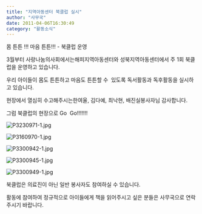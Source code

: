 ```yaml
---
title: "지역아동센터 북클럽 실시"
author: "사무국"
date: 2011-04-06T16:30:49
category: "활동소식"
---
```


몸 튼튼 !!! 마음 튼튼!!! - 북클럽 운영

3월부터 사랑나눔의사회에서는해피지역아동센터와 성북지역아동센터에서 주 1회 북클럽을 운영하고 있습니다.

우리 아이들이 몸도 튼튼하고 마음도 튼튼할 수  있도록 독서활동과 독후활동을 실시하고 있습니다.

현장에서 열심히 수고해주시는한여울, 김다예, 최낙현, 배진실봉사자님 감사합니다.

그럼 북클럽의 현장으로 Go  Go!!!!!!!

![P3230971-1.jpg](/files/attach/images/2318/537/002/00686dba182b929dd4f1ebd381c8b63e.)

![P3160970-1.jpg](/files/attach/images/2318/537/002/f804998a988eb03709b4e4c7e4f4d862.)

![P3300942-1.jpg](/files/attach/images/2318/537/002/cf938e81baa9533b96b432a248b7e902.)

![P3300945-1.jpg](/files/attach/images/2318/537/002/1e68e63ea8ac116d275ae0d00513865e.)

![P3300949-1.jpg](/files/attach/images/2318/537/002/bcfcdea5497607be12cf71bdaca68422.)

북클럽은 의료진이 아닌 일반 봉사자도 참여하실 수 있습니다.

활동에 참여하여 정규적으로 아이들에게 책을 읽어주시고 싶은 분들은 사무국으로 연락주시기 바랍니다.
